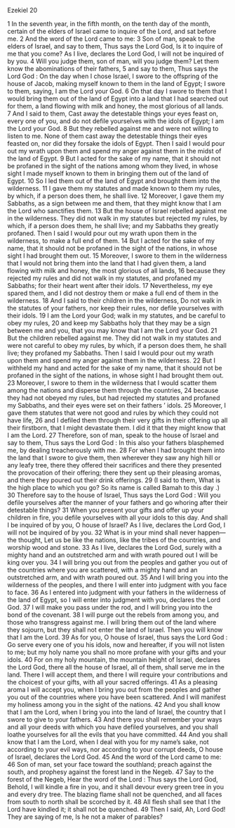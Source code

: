 Ezekiel 20

1	In the seventh year, in the fifth month, on the tenth day of the month, certain of the elders of Israel came to inquire of the Lord, and sat before me.
2	And the word of the Lord came to me:
3	Son of man, speak to the elders of Israel, and say to them, Thus says the Lord God, Is it to inquire of me that you come? As I live, declares the Lord God, I will not be inquired of by you.
4	Will you judge them, son of man, will you judge them? Let them know the abominations of their fathers,
5	and say to them, Thus says the Lord God : On the day when I chose Israel, I swore to the offspring of the house of Jacob, making myself known to them in the land of Egypt; I swore to them, saying, I am the Lord your God.
6	On that day I swore to them that I would bring them out of the land of Egypt into a land that I had searched out for them, a land flowing with milk and honey, the most glorious of all lands.
7	And I said to them, Cast away the detestable things your eyes feast on, every one of you, and do not defile yourselves with the idols of Egypt; I am the Lord your God.
8	But they rebelled against me and were not willing to listen to me. None of them cast away the detestable things their eyes feasted on, nor did they forsake the idols of Egypt. Then I said I would pour out my wrath upon them and spend my anger against them in the midst of the land of Egypt.
9	But I acted for the sake of my name, that it should not be profaned in the sight of the nations among whom they lived, in whose sight I made myself known to them in bringing them out of the land of Egypt.
10	So I led them out of the land of Egypt and brought them into the wilderness.
11	I gave them my statutes and made known to them my rules, by which, if a person does them, he shall live.
12	Moreover, I gave them my Sabbaths, as a sign between me and them, that they might know that I am the Lord who sanctifies them.
13	But the house of Israel rebelled against me in the wilderness. They did not walk in my statutes but rejected my rules, by which, if a person does them, he shall live; and my Sabbaths they greatly profaned. Then I said I would pour out my wrath upon them in the wilderness, to make a full end of them.
14	But I acted for the sake of my name, that it should not be profaned in the sight of the nations, in whose sight I had brought them out.
15	Moreover, I swore to them in the wilderness that I would not bring them into the land that I had given them, a land flowing with milk and honey, the most glorious of all lands,
16	because they rejected my rules and did not walk in my statutes, and profaned my Sabbaths; for their heart went after their idols.
17	Nevertheless, my eye spared them, and I did not destroy them or make a full end of them in the wilderness.
18	And I said to their children in the wilderness, Do not walk in the statutes of your fathers, nor keep their rules, nor defile yourselves with their idols.
19	I am the Lord your God; walk in my statutes, and be careful to obey my rules,
20	and keep my Sabbaths holy that they may be a sign between me and you, that you may know that I am the Lord your God.
21	But the children rebelled against me. They did not walk in my statutes and were not careful to obey my rules, by which, if a person does them, he shall live; they profaned my Sabbaths. Then I said I would pour out my wrath upon them and spend my anger against them in the wilderness.
22	But I withheld my hand and acted for the sake of my name, that it should not be profaned in the sight of the nations, in whose sight I had brought them out.
23	Moreover, I swore to them in the wilderness that I would scatter them among the nations and disperse them through the countries,
24	because they had not obeyed my rules, but had rejected my statutes and profaned my Sabbaths, and their eyes were set on their fathers ’ idols.
25	Moreover, I gave them statutes that were not good and rules by which they could not have life,
26	and I defiled them through their very gifts in their offering up all their firstborn, that I might devastate them. I did it that they might know that I am the Lord.
27	Therefore, son of man, speak to the house of Israel and say to them, Thus says the Lord God : In this also your fathers blasphemed me, by dealing treacherously with me.
28	For when I had brought them into the land that I swore to give them, then wherever they saw any high hill or any leafy tree, there they offered their sacrifices and there they presented the provocation of their offering; there they sent up their pleasing aromas, and there they poured out their drink offerings.
29	(I said to them, What is the high place to which you go? So its name is called Bamah to this day .)
30	Therefore say to the house of Israel, Thus says the Lord God : Will you defile yourselves after the manner of your fathers and go whoring after their detestable things?
31	When you present your gifts and offer up your children in fire, you defile yourselves with all your idols to this day. And shall I be inquired of by you, O house of Israel? As I live, declares the Lord God, I will not be inquired of by you.
32	What is in your mind shall never happen—the thought, Let us be like the nations, like the tribes of the countries, and worship wood and stone.
33	As I live, declares the Lord God, surely with a mighty hand and an outstretched arm and with wrath poured out I will be king over you.
34	I will bring you out from the peoples and gather you out of the countries where you are scattered, with a mighty hand and an outstretched arm, and with wrath poured out.
35	And I will bring you into the wilderness of the peoples, and there I will enter into judgment with you face to face.
36	As I entered into judgment with your fathers in the wilderness of the land of Egypt, so I will enter into judgment with you, declares the Lord God.
37	I will make you pass under the rod, and I will bring you into the bond of the covenant.
38	I will purge out the rebels from among you, and those who transgress against me. I will bring them out of the land where they sojourn, but they shall not enter the land of Israel. Then you will know that I am the Lord.
39	As for you, O house of Israel, thus says the Lord God : Go serve every one of you his idols, now and hereafter, if you will not listen to me; but my holy name you shall no more profane with your gifts and your idols.
40	For on my holy mountain, the mountain height of Israel, declares the Lord God, there all the house of Israel, all of them, shall serve me in the land. There I will accept them, and there I will require your contributions and the choicest of your gifts, with all your sacred offerings.
41	As a pleasing aroma I will accept you, when I bring you out from the peoples and gather you out of the countries where you have been scattered. And I will manifest my holiness among you in the sight of the nations.
42	And you shall know that I am the Lord, when I bring you into the land of Israel, the country that I swore to give to your fathers.
43	And there you shall remember your ways and all your deeds with which you have defiled yourselves, and you shall loathe yourselves for all the evils that you have committed.
44	And you shall know that I am the Lord, when I deal with you for my name’s sake, not according to your evil ways, nor according to your corrupt deeds, O house of Israel, declares the Lord God.
45	And the word of the Lord came to me:
46	Son of man, set your face toward the southland; preach against the south, and prophesy against the forest land in the Negeb.
47	Say to the forest of the Negeb, Hear the word of the Lord : Thus says the Lord God, Behold, I will kindle a fire in you, and it shall devour every green tree in you and every dry tree. The blazing flame shall not be quenched, and all faces from south to north shall be scorched by it.
48	All flesh shall see that I the Lord have kindled it; it shall not be quenched.
49	Then I said, Ah, Lord God! They are saying of me, Is he not a maker of parables?

